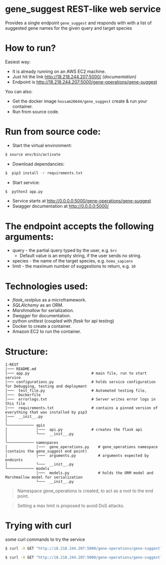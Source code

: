 # gene_suggest REST-like web service


Provides a single endpoint `gene_suggest` and responds with with a list of suggested gene names for the given query and target species


# How to run?

Easiest way:
  - It is already running on an AWS EC2 machine.  
  - Just hit the link http://18.218.244.207:5000/ *(documentation)*
  - Endpoint is http://18.218.244.207:5000/gene-operations/gene-suggest

You can also:
  - Get the docker image `hossam26644/gene_suggest`  create & run your container.
  - Run from source code.
 
# Run from source code:
  - Start the virtual environment:
  ```sh
 $ source env/bin/activate
 ```
  - Download dependancies:
  ```sh
 $  pip3 install -r requirements.txt
 ```
   - Start service:
  ```sh
 $  python3 app.py
 ```
   - Service starts at http://0.0.0.0:5000/gene-operations/gene-suggest
   - Swagger documentation at http://0.0.0.0:5000/
 # The endpoint accepts the following arguments:
  * query - the partial query typed by the user, e.g. `brc` 
    * Default value is an empty string, if the user sends no string.
  * species - the name of the target species, e.g. `homo_sapiens`
  * limit - the maximum number of suggestions to return, e.g. `10`

 # Technologies used:
 * *flask_restplus* as a microframework.
 * *SQLAlchemy* as an ORM.
 * *Marshmallow* for serialization.
 * *Swagger* for documentation.
 * python *unittest* (coupled with *flask* for api testing)
 * Docker to create a container.
 * Amazon EC2 to run the container.
 
 # Structure:

```
1-REST
│─── README.md
│─── app.py                            # main file, run to start service    
│─── configurations.py                 # holds service configuration for Debugging, testing and deployment
│───  test_file.py                     # Automated testing file,
│───  Dockerfile                        
│───  errorlogs.txt                    # Server writes error logs in this file
│───  requirements.txt                 # contains a pinned version of everything that was installed by pip3
│───  __init__.py
│
└──────────── apis
│             │───  api.py             # creates the flask api
│             └───  __init__.py
│            
└──────────── namespaces
│             │───  gene_operations.py    # gene_operations namespace (contains the gene_suggest end point)
│             │───  arguments.py          # arguments expected by endoints
│             └───  __init__.py
└──────────── models
              │───  models.py             # holds the ORM model and Marshmallow model for serialization
              └───  __init__.py
```

> Namespace gene_operations is created, to act as a root to the end point.

> Setting a max limit is proposed to avoid DoS attacks.


# Trying with curl
some curl commands to try the service
  ```sh
 $ curl -X GET "http://18.218.244.207:5000/gene-operations/gene-suggest?query=brc&species=homo_sapiens&limit=10" -H  "accept: application/json"
 ```
  ```sh
 $ curl -X GET "http://18.218.244.207:5000/gene-operations/gene-suggest?query=hnf&species=ailuropoda_melanoleuca&limit=5" -H  "accept: application/json"
 ```
